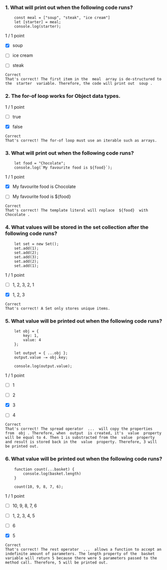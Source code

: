 ### 1. What will print out when the following code runs?
```
    const meal = ["soup", "steak", "ice cream"]
    let [starter] = meal;
    console.log(starter);
```

1 / 1 point

- [x] soup


- [ ] ice cream


- [ ] steak
```
Correct
That's correct! The first item in the  meal  array is de-structured to the  starter  variable. Therefore, the code will print out  soup .
```
### 2. The for-of loop works for Object data types.

1 / 1 point

- [ ] true


- [x] false
```
Correct
That's correct! The for-of loop must use an iterable such as arrays.
```
### 3. What will print out when the following code runs?
```
    let food = "Chocolate";
    console.log(`My favourite food is ${food}`);
```

1 / 1 point

- [x] My favourite food is Chocolate


- [ ] My favourite food is ${food}
```
Correct
That's correct! The template literal will replace  ${food}  with  Chocolate .
```
### 4. What values will be stored in the  set  collection after the following code runs?
```
    let set = new Set();
    set.add(1);
    set.add(2);
    set.add(3);
    set.add(2);
    set.add(1);
```

1 / 1 point

- [ ] 1, 2, 3, 2, 1


- [x] 1, 2, 3
```
Correct
That's correct! A Set only stores unique items.
```
### 5. What value will be printed out when the following code runs?
```
    let obj = {
        key: 1,
        value: 4
    };

    let output = { ...obj };
    output.value -= obj.key;

    console.log(output.value);
```

1 / 1 point

- [ ] 1


- [ ] 2


- [x] 3


- [ ] 4
```
Correct
That's correct! The spread operator  ...  will copy the properties from  obj . Therefore, when  output  is created, it's  value  property will be equal to 4. Then 1 is substracted from the  value  property and result is stored back in the  value  property. Therefore, 3 will be printed out.
```
### 6. What value will be printed out when the following code runs?
```
    function count(...basket) {
        console.log(basket.length)
    }

    count(10, 9, 8, 7, 6);
```

1 / 1 point

- [ ] 10, 9, 8, 7, 6


- [ ] 1, 2, 3, 4, 5


- [ ] 6


- [x] 5
```
Correct
That's correct! The rest operator  ...  allows a function to accept an indefinite amount of parameters. The length property of the  basket  variable will return 5 because there were 5 parameters passed to the method call. Therefore, 5 will be printed out.
```